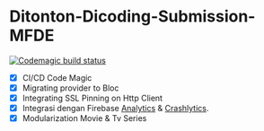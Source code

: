 # Ditonton-Dicoding-Submission-MFDE
[![Codemagic build status](https://api.codemagic.io/apps/61835e1f15ccba639f01eb28/61835f4e15ccbaffc089b0ad/status_badge.svg)](https://codemagic.io/apps/61835e1f15ccba639f01eb28/61835f4e15ccbaffc089b0ad/latest_build)

- [x] CI/CD Code Magic
- [x] Migrating provider to Bloc
- [x] Integrating SSL Pinning on Http Client
- [x] Integrasi dengan Firebase [Analytics](screenshots/analytics.png) & [Crashlytics](screenshots/crashlythic.png).
- [x] Modularization Movie & Tv Series